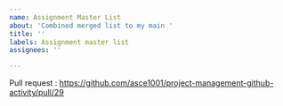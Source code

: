 ```yaml
---
name: Assignment Master List
about: 'Combined merged list to my main '
title: ''
labels: Assignment master list
assignees: ''

---
```


Pull request  : https://github.com/asce1001/project-management-github-activity/pull/29
